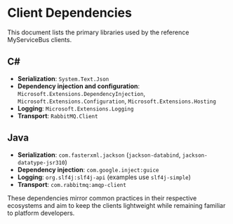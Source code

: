 # Client Dependencies

This document lists the primary libraries used by the reference MyServiceBus clients.

## C#

- **Serialization**: `System.Text.Json`
- **Dependency injection and configuration**: `Microsoft.Extensions.DependencyInjection`, `Microsoft.Extensions.Configuration`, `Microsoft.Extensions.Hosting`
- **Logging**: `Microsoft.Extensions.Logging`
- **Transport**: `RabbitMQ.Client`

## Java

- **Serialization**: `com.fasterxml.jackson` (`jackson-databind`, `jackson-datatype-jsr310`)
- **Dependency injection**: `com.google.inject:guice`
- **Logging**: `org.slf4j:slf4j-api` (examples use `slf4j-simple`)
- **Transport**: `com.rabbitmq:amqp-client`

These dependencies mirror common practices in their respective ecosystems and aim to keep the clients lightweight while remaining familiar to platform developers.
